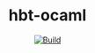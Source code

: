 <div align="center">
  <h1>hbt-ocaml</h1>
  <p>
    <a href="https://github.com/henrytill/hbt-ocaml/actions/workflows/main.yml"><img src="https://github.com/henrytill/hbt-ocaml/actions/workflows/main.yml/badge.svg" alt="Build" /></a>
  </p>
</div>

